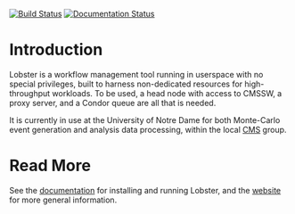 [![Build Status](https://travis-ci.org/matz-e/lobster.svg?branch=master)](https://travis-ci.org/matz-e/lobster)
[![Documentation Status](https://readthedocs.org/projects/lobster/badge/?version=latest)](http://lobster.readthedocs.org/en/latest/?badge=latest)

# Introduction

Lobster is a workflow management tool running in userspace with no special
privileges, built to harness non-dedicated resources for high-throughput
workloads.  To be used, a head node with access to CMSSW, a proxy server,
and a Condor queue are all that is needed.

It is currently in use at the University of Notre Dame for both Monte-Carlo
event generation and analysis data processing, within the local
[CMS](http://cms.cern.ch) group.

# Read More

See the [documentation](http://lobster.readthedocs.org) for installing and
running Lobster, and the [website](http://lobster.crc.nd.edu) for more
general information.
